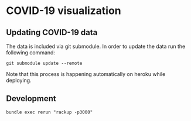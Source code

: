 # COVID-19 visualization

## Updating COVID-19 data

The data is included via git submodule. In order to update the data run the following command:

    git submodule update --remote

Note that this process is happening automatically on heroku while deploying.

## Development

    bundle exec rerun "rackup -p3000"
   
